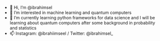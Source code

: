 - 👋 Hi, I’m @ibrahimsel
- 👀 I’m interested in machine learning and quantum computers
- 🌱 I’m currently learning python frameworks for data science and I will be learning about quantum computers after some background in probability and statistics
- 📫 Instagram: @ibrahiimseel / Twitter: @ibrahimsel_
